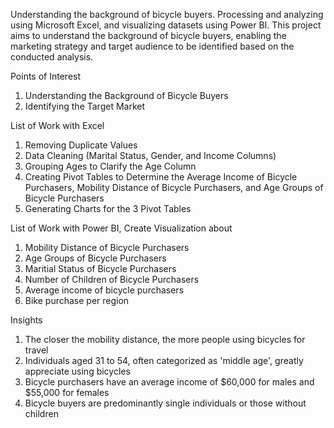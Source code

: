 Understanding the background of bicycle buyers. Processing and analyzing using Microsoft Excel, and visualizing datasets using Power BI. This project aims to understand the background of bicycle buyers, enabling the marketing strategy and target audience to be identified based on the conducted analysis. 


Points of Interest

1. Understanding the Background of Bicycle Buyers
2. Identifying the Target Market


List of Work with Excel

1. Removing Duplicate Values
2. Data Cleaning (Marital Status, Gender, and Income Columns)
3. Grouping Ages to Clarify the Age Column
4. Creating Pivot Tables to Determine the Average Income of Bicycle Purchasers, Mobility Distance of Bicycle Purchasers, and Age Groups of Bicycle Purchasers
5. Generating Charts for the 3 Pivot Tables 

List of Work with Power BI, Create Visualization about
1. Mobility Distance of Bicycle Purchasers
2. Age Groups of Bicycle Purchasers
3. Maritial Status of Bicycle Purchasers
4. Number of Children of Bicycle Purchasers
5. Average income of bicycle  purchasers
6. Bike purchase per region



Insights

1. The closer the mobility distance, the more people using bicycles for travel
2. Individuals aged 31 to 54, often categorized as 'middle age', greatly appreciate using bicycles
3. Bicycle purchasers have an average income of $60,000 for males and $55,000 for females
4. Bicycle buyers are predominantly single individuals or those without children
